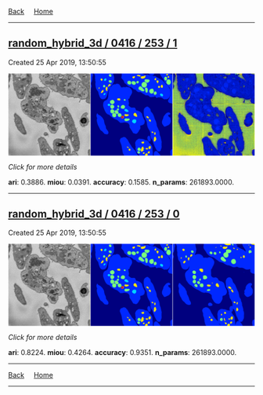 
[Back](..)&nbsp;&nbsp;&nbsp;&nbsp;&nbsp;[Home](https://leapmanlab.github.io/snapshots)

---

<div class="summary"><a href="1"><h2>random_hybrid_3d / 0416 / 253 / 1</h2></a><p>Created 25 Apr 2019, 13:50:55
</p><a href="1"><img src="1/media/summary.png" align="center"></a><p>
<i>Click for more details</i>
</p></div>

**ari**: 0.3886. **miou**: 0.0391. **accuracy**: 0.1585. **n_params**: 261893.0000. 

---

<div class="summary"><a href="0"><h2>random_hybrid_3d / 0416 / 253 / 0</h2></a><p>Created 25 Apr 2019, 13:50:55
</p><a href="0"><img src="0/media/summary.png" align="center"></a><p>
<i>Click for more details</i>
</p></div>

**ari**: 0.8224. **miou**: 0.4264. **accuracy**: 0.9351. **n_params**: 261893.0000. 

---

[Back](..)&nbsp;&nbsp;&nbsp;&nbsp;&nbsp;[Home](https://leapmanlab.github.io/snapshots)

---
